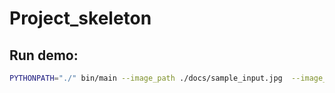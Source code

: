 # Project_skeleton

## Run demo:

```bash
PYTHONPATH="./" bin/main --image_path ./docs/sample_input.jpg  --image_truth_path ./docs/sample_gt.png  --max_radius 10 --show --device cuda
```

